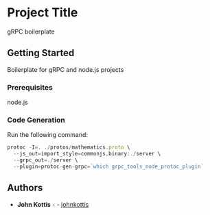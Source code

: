# Project Title

gRPC boilerplate

## Getting Started

Boilerplate for gRPC and node.js projects

### Prerequisites

node.js

### Code Generation
Run the following command:

```javascript
protoc -I=. ./protos/mathematics.proto \
  --js_out=import_style=commonjs,binary:./server \
  --grpc_out=./server \
  --plugin=protoc-gen-grpc=`which grpc_tools_node_protoc_plugin`
```


## Authors

* **John Kottis** - - [johnkottis](https://github.com/johnkottis)


